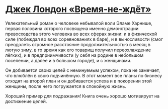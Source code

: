 # [Джек Лондон «Время-не-ждёт»](https://vk.com/ip.biblioworm?w=wall-102814293_21)

Увлекательный роман о человеке небывалой воли Эламе Харнише, первая половина которого посвящена именно демонстрации превосходства этого человека во всех сферах жизни: и в физической силе (побеждал во всех соревнованиях в баре), и в выносливости (смог преодолеть огромное расстояние продолжительностью в месяц в лютую зиму, в то время как его товарищ получил переохлаждение лёгких), и в предприимчивости (у себя на родине в небольшом поселении, а далее и в большом городе), и с женщинами.

Он добивается своих целей с неминуемым успехом, пока не замечает, что влюблён в свою подчинённую.
В этот момент все планы по бизнесу отходят на второй план и он добивается успеха и в покорении этой женщины, после чего погружается в спокойную жизнь.

Хороший пример для подражания! Книга очень хорошо мотивирует на достижение целей.